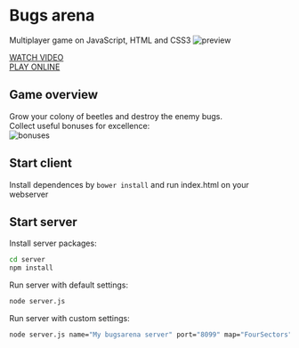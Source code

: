 # Bugs arena
Multiplayer game on JavaScript, HTML and CSS3
![preview](https://raw.githubusercontent.com/holiber/bugs-arena/master/docs/preview.png)

[WATCH VIDEO](http://www.youtube.com/watch?v=AHYeoVX5d9c)   
[PLAY ONLINE](http://bugsarena.alexclimber.com)

## Game overview
Grow your colony of beetles and destroy the enemy bugs.  
Collect useful bonuses for excellence:  
![bonuses](https://raw.githubusercontent.com/holiber/bugs-arena/master/docs/bonuses.png)

## Start client
Install dependences by `bower install` and run index.html on your webserver

## Start server

Install server packages:

```sh
cd server
npm install
```

Run server with default settings:

```sh
node server.js
```

Run server with custom settings:

```sh
node server.js name="My bugsarena server" port="8099" map="FourSectors" bots="Jerry,Perry,Marry"
```
